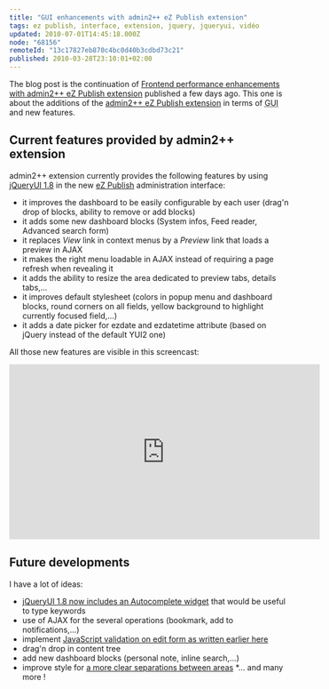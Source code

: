 ```yaml
---
title: "GUI enhancements with admin2++ eZ Publish extension"
tags: ez publish, interface, extension, jquery, jqueryui, vidéo
updated: 2010-07-01T14:45:18.000Z
node: "68156"
remoteId: "13c17827eb870c4bc0d40b3cdbd73c21"
published: 2010-03-28T23:10:01+02:00
---
```


The blog post is the continuation of [Frontend performance enhancements with admin2++ eZ Publish extension](/post/frontend-performance-enhancements-with-admin2-ez-publish-extension) published a few days ago. This one is about the additions of the [admin2++ eZ Publish extension](http://projects.ez.no/admin2pp) in terms of <abbr title="Graphical User Interface">GUI</abbr>  and new features.


## Current features provided by admin2++ extension


admin2++ extension currently provides the following features by using [jQueryUI 1.8](http://blog.jqueryui.com/2010/03/jquery-ui-18/) in the new [eZ Publish](/tag/ez-publish) administration interface:

* it improves the dashboard to be easily configurable by each user (drag'n drop of blocks, ability to remove or add blocks)
* it adds some new dashboard blocks (System infos, Feed reader, Advanced search form)
* it replaces *View* link in context menus by a *Preview* link that loads a preview in AJAX
* it makes the right menu loadable in AJAX instead of requiring a page refresh when revealing it
* it adds the ability to resize the area dedicated to preview tabs, details tabs,…
* it improves default stylesheet (colors in popup menu and dashboard blocks, round corners on all fields, yellow background to highlight currently focused field,…)
* it adds a date picker for ezdate and ezdatetime attribute (based on jQuery instead of the default YUI2 one)

All those new features are visible in this screencast:

<div class="video-container">
<iframe width="560" height="315" src="https://www.youtube-nocookie.com/embed/5QbXiNeSP9Y?rel=0" frameborder="0" allow="autoplay; encrypted-media" allowfullscreen></iframe>
</div>

## Future developments


I have a lot of ideas:

* [jQueryUI 1.8 now includes an Autocomplete widget](http://jqueryui.com/demos/autocomplete/) that would be useful to type keywords
* use of AJAX for the several operations (bookmark, add to notifications,…)
* implement [JavaScript validation on edit form as written earlier here](/post/some-thougths-about-the-admin-interface-refresh-of-ez-publish)
* drag'n drop in content tree
* add new dashboard blocks (personal note, inline search,…)
* improve style for [a more clear separations between areas](http://share.ez.no/forums/discussions/administration-interface-refresh-take-2-tell-us-more-of-what-you-think/(offset)/20#comment57448)
*… and many more !
